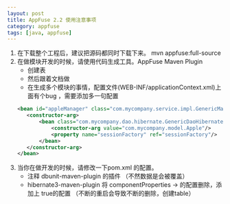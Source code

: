```yaml
---
layout: post
title: AppFuse 2.2 使用注意事项
category: appfuse
tags: [java, appfuse]
---
```


1. 在下载整个工程后，建议把源码都同时下载下来。
	mvn appfuse:full-source
2. 在做模块开发的时候，请使用代码生成工具。AppFuse Maven Plugin
	- 创建表
	- 然后跟着文档做
	- 在生成多个模块的事情，配置文件(WEB-INF/applicationContext.xml)上面有个bug ，需要添加多一句配置
	 ```xml
	<bean id="appleManager" class="com.mycompany.service.impl.GenericManagerImpl">
	    <constructor-arg>
	        <bean class="com.mycompany.dao.hibernate.GenericDaoHibernate">
	            <constructor-arg value="com.mycompany.model.Apple"/>
	            <property name="sessionFactory" ref="sessionFactory"/>
	        </bean>
	    </constructor-arg>
	</bean>
	```
3. 当你在做开发的时候，请修改一下pom.xml 的配置。
	- 注释 dbunit-maven-plugin 的插件 （不然数据是会被覆盖）
	- hibernate3-maven-plugin 将 componentProperties -> <drop> 的配置删除，添加上 <update>true</update>的配置 （不断的重启会导致不断的删除，创建table）


